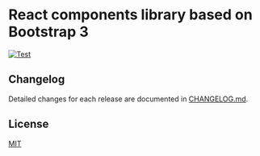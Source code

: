 # React components library based on Bootstrap 3

[![Test](https://github.com/NilFoundation/react-components/actions/workflows/test.yaml/badge.svg)](https://github.com/NilFoundation/react-components/actions/workflows/test.yaml)

## Changelog

Detailed changes for each release are documented in [CHANGELOG.md](./CHANGELOG.md).

## License

[MIT](http://opensource.org/licenses/MIT)
